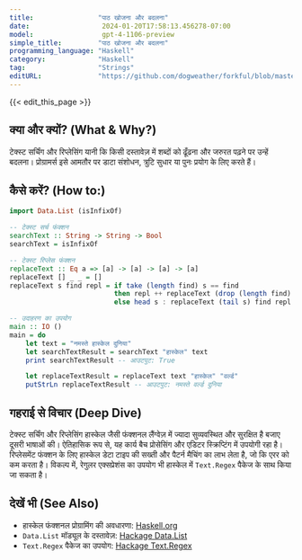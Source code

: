 ```yaml
---
title:                "पाठ खोजना और बदलना"
date:                  2024-01-20T17:58:13.456278-07:00
model:                 gpt-4-1106-preview
simple_title:         "पाठ खोजना और बदलना"
programming_language: "Haskell"
category:             "Haskell"
tag:                  "Strings"
editURL:              "https://github.com/dogweather/forkful/blob/master/content/hi/haskell/searching-and-replacing-text.md"
---
```


{{< edit_this_page >}}

## क्या और क्यों? (What & Why?)
टेक्स्ट सर्चिंग और रिप्लेसिंग यानी कि किसी दस्तावेज़ में शब्दों को ढूँढना और जरुरत पढ़ने पर उन्हें बदलना। प्रोग्रामर्स इसे आमतौर पर डाटा संशोधन, त्रुटि सुधार या पुनः प्रयोग के लिए करते हैं।

## कैसे करें? (How to:)
```Haskell
import Data.List (isInfixOf)

-- टेक्स्ट सर्च फंक्शन
searchText :: String -> String -> Bool
searchText = isInfixOf

-- टेक्स्ट रिप्लेस फंक्शन
replaceText :: Eq a => [a] -> [a] -> [a] -> [a]
replaceText [] _ _ = []
replaceText s find repl = if take (length find) s == find
                          then repl ++ replaceText (drop (length find) s) find repl
                          else head s : replaceText (tail s) find repl

-- उदाहरण का उपयोग
main :: IO ()
main = do
    let text = "नमस्ते हास्केल दुनिया"
    let searchTextResult = searchText "हास्केल" text
    print searchTextResult -- आउटपुट: True

    let replaceTextResult = replaceText text "हास्केल" "वर्ल्ड"
    putStrLn replaceTextResult -- आउटपुट: नमस्ते वर्ल्ड दुनिया
```

## गहराई से विचार (Deep Dive)
टेक्स्ट सर्चिंग और रिप्लेसिंग हास्केल जैसी फंक्शनल लैंग्वेज़ में ज्यादा सुव्यवस्थित और सुरक्षित है बजाए दूसरी भाषाओं की। ऐतिहासिक रूप से, यह कार्य बैच प्रोसेसिंग और एडिटर स्क्रिप्टिंग में उपयोगी रहा है। रिप्लेसमेंट फंक्शन के लिए हास्केल डेटा टाइप की सख्ती और पैटर्न मैचिंग का लाभ लेता है, जो कि एरर को कम करता है। विकल्प में, रेगुलर एक्सप्रेशंस का उपयोग भी हास्केल में `Text.Regex` पैकेज के साथ किया जा सकता है।

## देखें भी (See Also)
- हास्केल फंक्शनल प्रोग्रामिंग की अवधारणा: [Haskell.org](https://www.haskell.org/)
- `Data.List` मॉड्यूल के दस्तावेज़: [Hackage Data.List](https://hackage.haskell.org/package/base-4.14.0.0/docs/Data-List.html)
- `Text.Regex` पैकेज का उपयोग: [Hackage Text.Regex](https://hackage.haskell.org/package/regex-compat-0.95.1/docs/Text-Regex.html)
